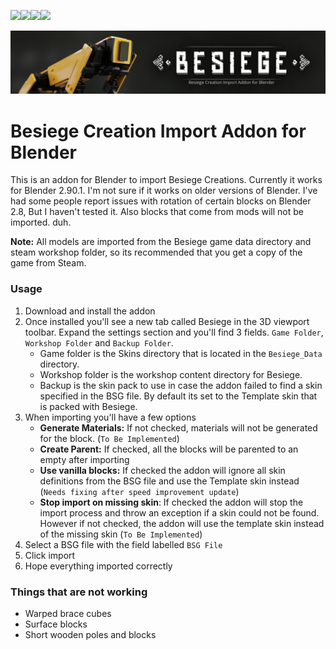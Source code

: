 ![](https://img.shields.io/github/issues/arkangel-dev/BesiegeCreationImporter)![](https://img.shields.io/badge/Code%20Quality-Crappy-orange)![](https://img.shields.io/github/forks/arkangel-dev/BesiegeCreationImporter)![](https://img.shields.io/github/stars/arkangel-dev/BesiegeCreationImporter)

<img src="readme.assets/thumbnail_skin_update_git.png" alt="thumbnail_skin_update_git" style="zoom: 67%;" />

# Besiege Creation Import Addon for Blender

This is an addon for Blender to import Besiege Creations. Currently it works for Blender 2.90.1. I'm not sure if it works on older versions of Blender. I've had some people report issues with rotation of certain blocks on Blender 2.8, But I haven't tested it. Also blocks that come from mods will not be imported. duh.

**Note:** All models are imported from the Besiege game data directory and steam workshop folder, so its recommended that you get a copy of the game from Steam.

### Usage

1. Download and install the addon
2. Once installed you'll see a new tab called Besiege in the 3D viewport toolbar. Expand the settings section and you'll find 3 fields. `Game Folder`, `Workshop Folder` and `Backup Folder`.
   - Game folder is the Skins directory that is located in the `Besiege_Data` directory. 
   - Workshop folder is the workshop content directory for Besiege.
   - Backup is the skin pack to use in case the addon failed to find a skin specified in the BSG file. By default its set to the Template skin that is packed with Besiege.
3. When importing you'll have a few options
   - **Generate Materials:** If not checked, materials will not be generated for the block. (`To Be Implemented`)
   - **Create Parent:** If checked, all the blocks will be parented to an empty after importing
   - **Use vanilla blocks:** If checked the addon will ignore all skin definitions from the BSG file and use the Template skin instead (`Needs fixing after speed improvement update`)
   - **Stop import on missing skin**: If checked the addon will stop the import process and throw an exception if a skin could not be found. However if not checked, the addon will use the template skin instead of the missing skin (`To Be Implemented`)
4. Select a BSG file with the field labelled `BSG File`
5. Click import
6. Hope everything imported correctly



### Things that are not working

- Warped brace cubes
- Surface blocks
- Short wooden poles and blocks